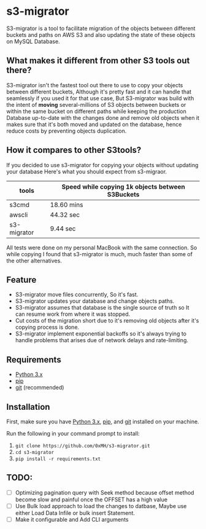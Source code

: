 # s3-migrator

S3-migrator is a tool to facilitate migration of the objects between different
buckets and paths on AWS S3 and also updating the state of these objects on
MySQL Database.

## What makes it different from other S3 tools out there?

S3-migrator isn't the fastest tool out there to use to copy your objects
between different buckets, Although it's pretty fast and it can handle that seamlessly if
you used it for that use case, But S3-migrator was build with the intent of
**moving** several-millions of S3 objects between buckets or within the same bucket on different paths while
keeping the production Database up-to-date with the changes done and remove old
objects when it makes sure that it's both moved and updated on the database,
hence reduce costs by preventing objects duplication.

## How it compares to other S3tools?

If you decided to use s3-migrator for copying your objects without updating
your database Here's what you should expect from s3-migraor.

| tools       | Speed while copying 1k objects between S3Buckets |
|-------------|--------------------------------------------------|
| s3cmd       | 18.60 mins                                       |
| awscli      | 44.32 sec                                        |
| s3-migrator | 9.44 sec                                         |

All tests were done on my personal MacBook with the same connection. So
while copying I found that s3-migrator is much, much faster than some of the
other alternatives. 

## Feature

- S3-migrator move files concurrently, So it's fast.
- S3-migrator updates your database and change objects paths.
- S3-migrator assumes that database is the single source of truth so It can 
  resume work from where it was stopped.
- Cut costs of the migration short due to it's removing old objects after it's
  copying process is done.
- S3-migrator implement exponential backoffs so it's always trying to handle
  problems that arises due of network delays and rate-limiting.

## Requirements
* [Python 3.x](https://www.python.org/downloads/)
* [pip](https://pip.pypa.io/en/stable/installing/)
* [git](https://git-scm.com/book/en/v2/Getting-Started-Installing-Git) (recommended) 

## Installation
First, make sure you have [Python 3.x](https://www.python.org/downloads/), [pip](https://pip.pypa.io/en/stable/installing/), and [git](https://git-scm.com/book/en/v2/Getting-Started-Installing-Git) installed on your machine.

Run the following in your command prompt to install:
1. `git clone https://github.com/0xMH/s3-migrator.git`
2. `cd s3-migrator`
3. `pip install -r requirements.txt`

## TODO:

- [ ] Optimizing pagination query with Seek method because offset method become
      slow and painful once the OFFSET has a high value
- [ ] Use Bulk load approach to load the changes to datbase, Maybe use either
      Load Data Infile or bulk insert Statement.
- [ ] Make it configurable and Add CLI arguments 
